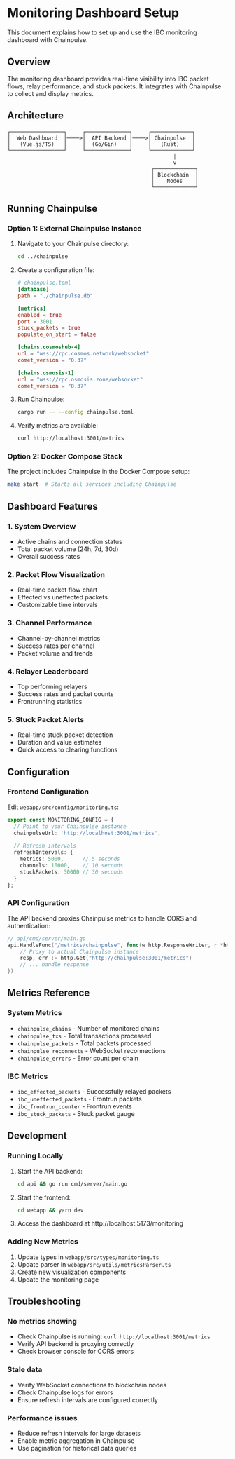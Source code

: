 # Monitoring Dashboard Setup

This document explains how to set up and use the IBC monitoring dashboard with Chainpulse.

## Overview

The monitoring dashboard provides real-time visibility into IBC packet flows, relay performance, and stuck packets. It integrates with Chainpulse to collect and display metrics.

## Architecture

```
┌─────────────────┐     ┌──────────────┐     ┌─────────────┐
│  Web Dashboard  │────>│  API Backend │────>│ Chainpulse  │
│   (Vue.js/TS)   │     │  (Go/Gin)    │     │   (Rust)    │
└─────────────────┘     └──────────────┘     └─────────────┘
                                                     │
                                                     v
                                              ┌─────────────┐
                                              │ Blockchain  │
                                              │    Nodes    │
                                              └─────────────┘
```

## Running Chainpulse

### Option 1: External Chainpulse Instance

1. Navigate to your Chainpulse directory:
   ```bash
   cd ../chainpulse
   ```

2. Create a configuration file:
   ```toml
   # chainpulse.toml
   [database]
   path = "./chainpulse.db"

   [metrics]
   enabled = true
   port = 3001
   stuck_packets = true
   populate_on_start = false

   [chains.cosmoshub-4]
   url = "wss://rpc.cosmos.network/websocket"
   comet_version = "0.37"

   [chains.osmosis-1]
   url = "wss://rpc.osmosis.zone/websocket"
   comet_version = "0.37"
   ```

3. Run Chainpulse:
   ```bash
   cargo run -- --config chainpulse.toml
   ```

4. Verify metrics are available:
   ```bash
   curl http://localhost:3001/metrics
   ```

### Option 2: Docker Compose Stack

The project includes Chainpulse in the Docker Compose setup:

```bash
make start  # Starts all services including Chainpulse
```

## Dashboard Features

### 1. System Overview
- Active chains and connection status
- Total packet volume (24h, 7d, 30d)
- Overall success rates

### 2. Packet Flow Visualization
- Real-time packet flow chart
- Effected vs uneffected packets
- Customizable time intervals

### 3. Channel Performance
- Channel-by-channel metrics
- Success rates per channel
- Packet volume and trends

### 4. Relayer Leaderboard
- Top performing relayers
- Success rates and packet counts
- Frontrunning statistics

### 5. Stuck Packet Alerts
- Real-time stuck packet detection
- Duration and value estimates
- Quick access to clearing functions

## Configuration

### Frontend Configuration

Edit `webapp/src/config/monitoring.ts`:

```typescript
export const MONITORING_CONFIG = {
  // Point to your Chainpulse instance
  chainpulseUrl: 'http://localhost:3001/metrics',
  
  // Refresh intervals
  refreshIntervals: {
    metrics: 5000,      // 5 seconds
    channels: 10000,    // 10 seconds
    stuckPackets: 30000 // 30 seconds
  }
};
```

### API Configuration

The API backend proxies Chainpulse metrics to handle CORS and authentication:

```go
// api/cmd/server/main.go
api.HandleFunc("/metrics/chainpulse", func(w http.ResponseWriter, r *http.Request) {
    // Proxy to actual Chainpulse instance
    resp, err := http.Get("http://chainpulse:3001/metrics")
    // ... handle response
})
```

## Metrics Reference

### System Metrics
- `chainpulse_chains` - Number of monitored chains
- `chainpulse_txs` - Total transactions processed
- `chainpulse_packets` - Total packets processed
- `chainpulse_reconnects` - WebSocket reconnections
- `chainpulse_errors` - Error count per chain

### IBC Metrics
- `ibc_effected_packets` - Successfully relayed packets
- `ibc_uneffected_packets` - Frontrun packets
- `ibc_frontrun_counter` - Frontrun events
- `ibc_stuck_packets` - Stuck packet gauge

## Development

### Running Locally

1. Start the API backend:
   ```bash
   cd api && go run cmd/server/main.go
   ```

2. Start the frontend:
   ```bash
   cd webapp && yarn dev
   ```

3. Access the dashboard at http://localhost:5173/monitoring

### Adding New Metrics

1. Update types in `webapp/src/types/monitoring.ts`
2. Update parser in `webapp/src/utils/metricsParser.ts`
3. Create new visualization components
4. Update the monitoring page

## Troubleshooting

### No metrics showing
- Check Chainpulse is running: `curl http://localhost:3001/metrics`
- Verify API backend is proxying correctly
- Check browser console for CORS errors

### Stale data
- Verify WebSocket connections to blockchain nodes
- Check Chainpulse logs for errors
- Ensure refresh intervals are configured correctly

### Performance issues
- Reduce refresh intervals for large datasets
- Enable metric aggregation in Chainpulse
- Use pagination for historical data queries